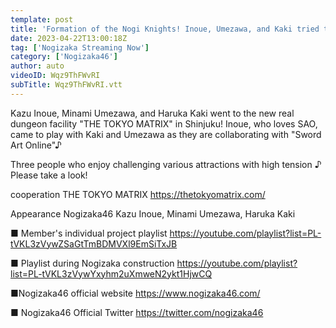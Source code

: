 ```yaml
---
template: post
title: 'Formation of the Nogi Knights! Inoue, Umezawa, and Kaki tried to capture the huge dungeon in Shinjuku!'
date: 2023-04-22T13:00:18Z
tag: ['Nogizaka Streaming Now']
category: ['Nogizaka46']
author: auto 
videoID: Wqz9ThFWvRI
subTitle: Wqz9ThFWvRI.vtt
---
```

Kazu Inoue, Minami Umezawa, and Haruka Kaki went to the new real dungeon facility "THE TOKYO MATRIX" in Shinjuku!
Inoue, who loves SAO, came to play with Kaki and Umezawa as they are collaborating with "Sword Art Online"♪

Three people who enjoy challenging various attractions with high tension ♪
Please take a look!

cooperation
THE TOKYO MATRIX
https://thetokyomatrix.com/

Appearance
Nogizaka46 Kazu Inoue, Minami Umezawa, Haruka Kaki

■ Member's individual project playlist
https://youtube.com/playlist?list=PL-tVKL3zVywZSaGtTmBDMVXl9EmSiTxJB

■ Playlist during Nogizaka construction
https://youtube.com/playlist?list=PL-tVKL3zVywYxyhm2uXmweN2ykt1HjwCQ

■Nogizaka46 official website
https://www.nogizaka46.com/

■ Nogizaka46 Official Twitter
https://twitter.com/nogizaka46